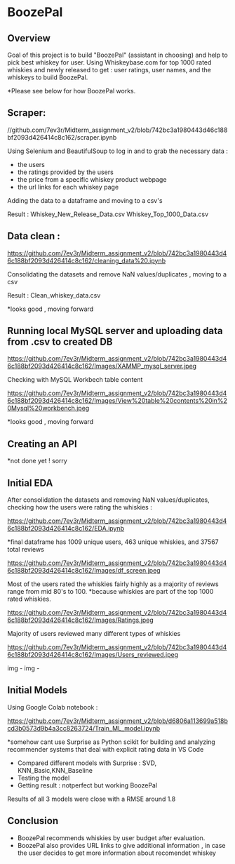 # BoozePal

## Overview

Goal of this project is to build "BoozePal" (assistant in choosing) and help to pick best whiskey for user. 
Using Whiskeybase.com for top 1000 rated whiskies and newly released to get : user ratings, user names, and the whiskeys to build BoozePal.

*Please see below for how BoozePal works.

## Scraper:

//github.com/7ev3r/Midterm_assignment_v2/blob/742bc3a1980443d46c188bf2093d426414c8c162/scraper.ipynb

Using Selenium and BeautifulSoup to log in and to grab the necessary data :
- the users
- the ratings provided by the users
- the price from a specific whiskey product webpage
- the url links for each whiskey page

Adding the data to a dataframe and moving to a csv's

Result :
Whiskey_New_Release_Data.csv
Whiskey_Top_1000_Data.csv

## Data clean :

https://github.com/7ev3r/Midterm_assignment_v2/blob/742bc3a1980443d46c188bf2093d426414c8c162/cleaning_data%20.ipynb

Consolidating the datasets and remove NaN values/duplicates , moving to a csv

Result :
Clean_whiskey_data.csv

*looks good , moving forward

## Running local MySQL server and uploading data from .csv to created DB

https://github.com/7ev3r/Midterm_assignment_v2/blob/742bc3a1980443d46c188bf2093d426414c8c162/Images/XAMMP_mysql_server.jpeg

Checking with MySQL Workbech table content

https://github.com/7ev3r/Midterm_assignment_v2/blob/742bc3a1980443d46c188bf2093d426414c8c162/Images/View%20table%20contents%20in%20Mysql%20workbench.jpeg

*looks good , moving forward

## Creating an API

*not done yet ! sorry

## Initial EDA

After consolidation the datasets and removing NaN values/duplicates, checking how the users were rating the whiskies :

https://github.com/7ev3r/Midterm_assignment_v2/blob/742bc3a1980443d46c188bf2093d426414c8c162/EDA.ipynb

*final dataframe has 1009 unique users, 463 unique whiskies, and 37567 total reviews

https://github.com/7ev3r/Midterm_assignment_v2/blob/742bc3a1980443d46c188bf2093d426414c8c162/Images/df_screen.jpeg

Most of the users rated the whiskies fairly highly as a majority of reviews range from mid 80's to 100. 
*because whiskies are part of the top 1000 rated whiskies.

https://github.com/7ev3r/Midterm_assignment_v2/blob/742bc3a1980443d46c188bf2093d426414c8c162/Images/Ratings.jpeg

Majority of users reviewed many different types of whiskies

https://github.com/7ev3r/Midterm_assignment_v2/blob/742bc3a1980443d46c188bf2093d426414c8c162/Images/Users_reviewed.jpeg

img -
img -

## Initial Models

Using Google Colab notebook :

https://github.com/7ev3r/Midterm_assignment_v2/blob/d6806a113699a518bcd3b0573d9b4a3cc8263724/Train_ML_model.ipynb

*somehow cant use Surprise as Python scikit for building and analyzing recommender systems that deal with explicit rating data in VS Code

- Compared different models with Surprise : SVD, KNN_Basic,KNN_Baseline
- Testing the model
- Getting result : notperfect but working BoozePal

Results of all 3 models were close with a RMSE around 1.8 

## Conclusion

- BoozePal recommends whiskies by user budget after evaluation.
- BoozePal also provides URL links to give additional information , in case the user decides to get more information about recomendet whiskey 
